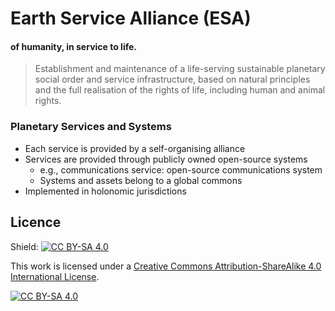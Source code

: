 # Earth Service Alliance (ESA)
#### of humanity, in service to life.

> Establishment and maintenance of a life-serving sustainable planetary social order and service infrastructure, based on natural principles and the full realisation of the rights of life, including human and animal rights.

### Planetary Services and Systems

- Each service is provided by a self-organising alliance
- Services are provided through publicly owned open-source systems
  - e.g., communications service: open-source communications system
  - Systems and assets belong to a global commons
- Implemented in holonomic jurisdictions




## Licence

Shield: [![CC BY-SA 4.0][cc-by-sa-shield]][cc-by-sa]

This work is licensed under a [Creative Commons Attribution-ShareAlike 4.0
International License][cc-by-sa].

[![CC BY-SA 4.0][cc-by-sa-image]][cc-by-sa]

[cc-by-sa]: http://creativecommons.org/licenses/by-sa/4.0/
[cc-by-sa-image]: https://licensebuttons.net/l/by-sa/4.0/88x31.png
[cc-by-sa-shield]: https://img.shields.io/badge/License-CC%20BY--SA%204.0-lightgrey.svg
